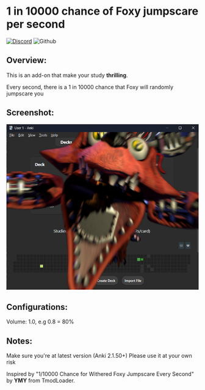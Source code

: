 # 1 in 10000 chance of Foxy jumpscare per second
[![Discord](https://img.shields.io/badge/akaduy69420-%235865F2.svg?&logo=discord&logoColor=white)](#)
![Github](https://img.shields.io/badge/lilyud420-black?logo=github&logoColor=white&link=https%3A%2F%2Fgithub.com%2Flilyud420%2F1_10000_jumpscare)

## Overview:

This is an add-on that make your study **thrilling**.

Every second, there is a 1 in 10000 chance that Foxy will randomly jumpscare you

## Screenshot: 
![Screenshots: ](anki_addon_showcase.png)

## Configurations:

Volume: 1.0, e.g 0.8 = 80%

## Notes:

Make sure you're at latest version (Anki 2.1.50+) Please use it at your own risk

Inspired by "1/10000 Chance for Withered Foxy Jumpscare Every Second" by **YMY** from TmodLoader.